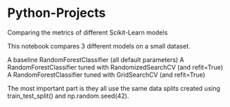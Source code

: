 # Python-Projects
 Comparing the metrics of different Scikit-Learn models

This notebook compares 3 different models on a small dataset.

A baseline RandomForestClassifier (all default parameters)
A RandomForestClassifier tuned with RandomizedSearchCV (and refit=True)
A RandomForestClassifier tuned with GridSearchCV (and refit=True)

The most important part is they all use the same data splits created using train_test_split() and np.random.seed(42).

